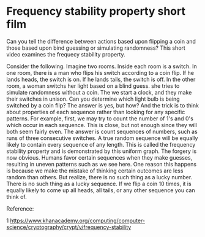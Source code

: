# Frequency stability property short film

Can you tell the difference between actions based upon flipping a coin and those based upon bind guessing or simulating randomness? This short video examines the frequecy stability property. 

Consider the following. Imagine two rooms. Inside each room is a switch. In one room, there is a man who flips his switch according to a coin flip. If he lands heads, the switch is on. If he lands tails, the switch is off. In the other room, a woman switchs her light based on a blind guess. she tries to simulate randomness without a coin. The we start a clock, and they make their switches in unison. Can you determine which light bulb is being switched by a coin flip? The answer is yes, but how? And the trick is to think about properties of each sequence rather than looking for any specific patterns. For example, first, we may try to count the number of 1's and 0's which occur in each sequence. This is close, but not enough since they will both seem fairly even. The answer is count sequences of numbers, such as runs of three consecutive switches. A true random sequence will be equally likely to contain every sequence of any length. This is called the frequency stability property and is demonstrated by this uniform graph. The forgery is now obvious. Humans favor certain sequences when they make guesses, resulting in uneven patterns such as we see here. One reason this happens is because we make the mistake of thinking certain outcomes are less random than others. But realize, there is no such thing as a lucky number. There is no such thing as a lucky sequence. If we flip a coin 10 times, it is equally likely to come up all heads, all tails, or any other sequence you can think of.





Reference:

1 https://www.khanacademy.org/computing/computer-science/cryptography/crypt/v/frequency-stability



